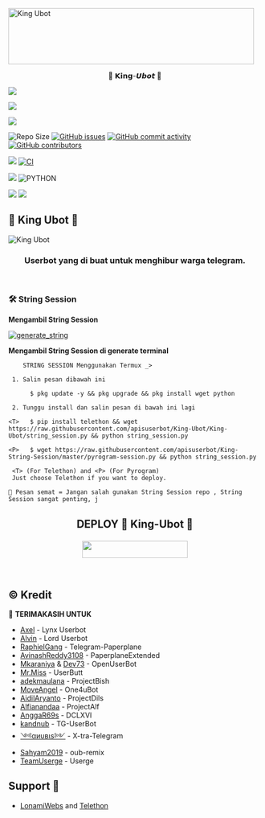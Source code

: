 <a href="https://cooltext.com"><img src="https://images.cooltext.com/5525856.gif" width="489" height="112" alt="King Ubot" /></a>
<p align="center"> 👑 𝗞𝗶𝗻𝗴-𝙐𝙗𝙤𝙩 👑</p>
<p align="left">
  <a href="https://github.com/apisuserbot/King-Ubot/fork"><img src="https://img.shields.io/github/forks/apisuserbot/King-Ubot?label=Fork&style=social"></a>
  </p>
<p align="left">
  <a href="https://github.com/apisuserbot/King-Ubot"><img src="https://img.shields.io/github/stars/apisuserbot/King-Ubot?style=social"></a>
  </p>
<p align="left">
  <a href="https://github.com/apisuserbot/King-Ubot/blob/King-Ubot/LICENSE"><img src="https://img.shields.io/github/license/apisuserbot/Lynx-Userbot?&style=social&logo=github">
  </a></p>

![Repo Size](https://img.shields.io/github/repo-size/apisuserbot/King-Ubot?&style=plastic&logo=github)
[![GitHub issues](https://img.shields.io/github/issues/apisuserbot/King-Ubot?&style=plastic&logo=github)](https://github.com/apisuserbot/King-Ubot/issues)
[![GitHub commit activity](https://img.shields.io/github/commit-activity/m/apisuserbot/King-Ubot?&style=plastic&logo=github)](https://github.com/apisuserbot/King-Ubot/graphs/commit-activity)
[![GitHub contributors](https://img.shields.io/github/contributors/apisuserbot/King-Ubot?&style=plastic&logo=github)](https://GitHub.com/apisuserbot/King-Ubot/graphs/contributors/)
<p align="justify">
<a href="https://github.com/apisuserbot/King-Ubot/commits/King-Ubot"><img src="https://img.shields.io/github/last-commit/apisuserbot/King-Ubot?color=ff69b4&logo=github&logoColor=ff69b4&style=for-the-badge" /></a>
<a href="https://github.com/apisuserbot/King-Ubot/actions/workflows/main.yml"><img src="https://img.shields.io/github/workflow/status/apisuserbot/King-Ubot/CI/Lynx-Userbot?style=for-the-badge&logo=github-actions&logoColor=aqua" alt="CI" /></a>
</p>
<p align="justify">
<a href="https://pypi.org/project/Telethon/"><img src="https://img.shields.io/pypi/v/telethon?color=important&label=telethon&logo=python&logoColor=brightgreen&style=for-the-badge" /></a>
<img alt="PYTHON" src="https://img.shields.io/badge/PYTHON-v3.9.4-white?style=for-the-badge&logo=appveyor"/>
</p>
<p align="left">
<a href="https://hub.docker.com/r/apiskinguserbot/kingubot"> <img src="https://img.shields.io/docker/image-size/apisuserbot/kingubot/Buster?label=docker%20image%20size&logo=docker&style=for-the-badge" /></a>
<a href="https://hub.docker.com/r/apiskinguserbot/kingubot/tags"> <img src="https://img.shields.io/docker/v/apiskinguserbot/kingubot/Buster?label=docker%20version&logo=docker&style=for-the-badge" /></a>
</p>

## 👑 King Ubot 👑
![King Ubot](https://telegra.ph/file/b5b215e269905a5c77537.jpg)

<h3 align="center">Userbot yang di buat untuk menghibur warga telegram.</h3>
<p align="center">&nbsp;</p>


### 🛠️ String Session

**Mengambil String Session**

<a href="https://replit.com/apisuserbot/King-String-Session-1"><img src="https://img.shields.io/badge/run-string__session.py-magenta?style=for-the-badge&logo=repl.it" alt="generate_string" /></a>

**Mengambil String Session di generate terminal**
```
    STRING SESSION Menggunakan Termux _>

 1. Salin pesan dibawah ini

      $ pkg update -y && pkg upgrade && pkg install wget python

 2. Tunggu install dan salin pesan di bawah ini lagi

<T>   $ pip install telethon && wget https://raw.githubusercontent.com/apisuserbot/King-Ubot/King-Ubot/string_session.py && python string_session.py

<P>   $ wget https://raw.githubusercontent.com/apisuserbot/King-String-Session/master/pyrogram-session.py && python string_session.py

 <T> (For Telethon) and <P> (For Pyrogram)
 Just choose Telethon if you want to deploy.

📌 Pesan semat = Jangan salah gunakan String Session repo , String Session sangat penting, j

```

## <p align="center">DEPLOY 👑 King-Ubot 👑</p>

<p align="center"><a href="https://heroku.com/deploy?template=https://github.com/apisuserbot/King-Ubot/tree/King-Ubot"> <img src="https://img.shields.io/badge/Don't%20Click%20Bro-aqua?style=flat&logo=heroku" width="210" height="34.45" /></a></p>

<br>
</p>

## © Kredit 

 🙏 **TERIMAKASIH UNTUK**

*   [Axel](https://github.com/KENZO-404/Lynx-Userbot) - Lynx Userbot  
*   [Alvin](https://github.com/Zora24/Lord-Userbot) - Lord Userbot
*   [RaphielGang](https://github.com/RaphielGang) - Telegram-Paperplane
*   [AvinashReddy3108](https://github.com/AvinashReddy3108) - PaperplaneExtended
*   [Mkaraniya](https://github.com/mkaraniya) & [Dev73](https://github.com/Devp73) - OpenUserBot
*   [Mr.Miss](https://github.com/keselekpermen69) - UserButt
*   [adekmaulana](https://github.com/adekmaulana) - ProjectBish
*   [MoveAngel](https://github.com/MoveAngel) - One4uBot
*   [AidilAryanto](https://github.com/aidilaryanto) - ProjectDils 
*   [Alfianandaa](https://github.com/alfianandaa/ProjectAlf) - ProjectAlf
*   [AnggaR69s](https://github.com/GengKapak/DCLXVI) - DCLXVI
*   [kandnub](https://github.com/kandnub) - TG-UserBot
*   [༺αиυвιѕ༻](https://github.com/Dark-Princ3) - X-tra-Telegram
*   [Sahyam2019](https://github.com/sahyam2019/oub-remix) - oub-remix
*   [TeamUserge](https://github.com/UsergeTeam/Userge) - Userge


## Support 🚀
*   [LonamiWebs](https://github.com/LonamiWebs/) and [Telethon](https://github.com/LonamiWebs/Telethon)
